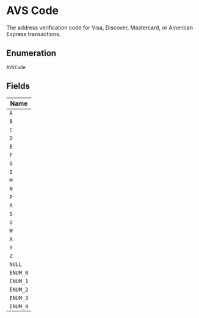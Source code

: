 
# AVS Code

The address verification code for Visa, Discover, Mastercard, or American Express transactions.

## Enumeration

`AVSCode`

## Fields

| Name |
|  --- |
| `A` |
| `B` |
| `C` |
| `D` |
| `E` |
| `F` |
| `G` |
| `I` |
| `M` |
| `N` |
| `P` |
| `R` |
| `S` |
| `U` |
| `W` |
| `X` |
| `Y` |
| `Z` |
| `NULL` |
| `ENUM_0` |
| `ENUM_1` |
| `ENUM_2` |
| `ENUM_3` |
| `ENUM_4` |

